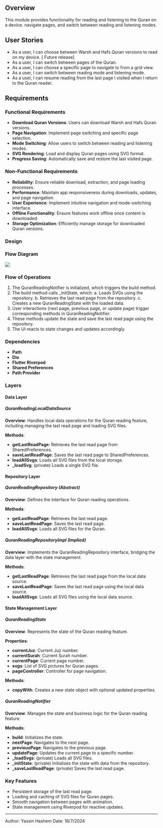 ## Overview

This module provides functionality for reading and listening to the Quran on a device. navigate pages, and switch between reading and listening modes.

## User Stories

- As a user, I can choose between Warsh and Hafs Quran versions to read on my device. [ Future release]
- As a user, I can switch between pages of the Quran.
- As a user, I can choose a specific page to navigate to from a grid view.
- As a user, I can switch between reading mode and listening mode.
- As a user, I can resume reading from the last page I visited when I return to the Quran reader.

## Requirements

### Functional Requirements

- **Download Quran Versions**: Users can download Warsh and Hafs Quran versions.
- **Page Navigation**: Implement page switching and specific page selection.
- **Mode Switching**: Allow users to switch between reading and listening modes.
- **SVG Rendering**: Load and display Quran pages using SVG format.
- **Progress Saving**: Automatically save and restore the last visited page.

### Non-Functional Requirements

- **Reliability**: Ensure reliable download, extraction, and page loading processes.
- **Performance**: Maintain app responsiveness during downloads, updates, and page navigation.
- **User Experience**: Implement intuitive navigation and mode-switching interface.
- **Offline Functionality**: Ensure features work offline once content is downloaded.
- **Storage Optimization**: Efficiently manage storage for downloaded Quran versions.
### Design

### Flow Diagram

[![](https://mermaid.ink/img/pako:eNp1Ultv2jAU_iuWnykiQMjlYVObtEDbobaMSVvCg4UPYDWxI9tBtMB_n2OnarZpfkq-m3U-nxPeCAo4xjtJqj36nuYcmXOdzTnTjBTsHdBzLQl_AUIZ3y2EZlsGco2urr6gm-xREIqWP6YKEU7RI1EaNUr0RHawdlk3VppkiQSiAbXBf6QutWFaeWLlabZSII1YgyQbzQRv6dTSt6drC369OPS2Qc8LOGp78xndZckeNq-IbRFv0MqgCI5MabXuWp4kHJioVWubftqqD-Z_1lVFm3mccdYxNnqm0MG0R1vHnXX8BHVG86w1qmZoW5siB0BF051suqs-u5t2fA6Z_YO47IU4o7Rr6gCzv4G5LfE-64yQCK6lKArztE5zbzUP2Qtwal7CSSlazVv-wb0T7uESZEkYNUt0aqgc6z2UkOPYfFIiX3Oc84vRkVqL5Rvf4FjLGnq4tpEpI2b3ShxvSaEMWhH-S4jyQ2R-cXzCRxx7kdcP_ckg8EfeOPSjIOjhNxwH_XA4Gg0mw8AbR8NwEl56-N0GeP2BO54_9qLxKPJ7GCjTQn5zO29X__IbQMjtpw?type=png)](https://mermaid.live/edit#pako:eNp1Ultv2jAU_iuWnykiQMjlYVObtEDbobaMSVvCg4UPYDWxI9tBtMB_n2OnarZpfkq-m3U-nxPeCAo4xjtJqj36nuYcmXOdzTnTjBTsHdBzLQl_AUIZ3y2EZlsGco2urr6gm-xREIqWP6YKEU7RI1EaNUr0RHawdlk3VppkiQSiAbXBf6QutWFaeWLlabZSII1YgyQbzQRv6dTSt6drC369OPS2Qc8LOGp78xndZckeNq-IbRFv0MqgCI5MabXuWp4kHJioVWubftqqD-Z_1lVFm3mccdYxNnqm0MG0R1vHnXX8BHVG86w1qmZoW5siB0BF051suqs-u5t2fA6Z_YO47IU4o7Rr6gCzv4G5LfE-64yQCK6lKArztE5zbzUP2Qtwal7CSSlazVv-wb0T7uESZEkYNUt0aqgc6z2UkOPYfFIiX3Oc84vRkVqL5Rvf4FjLGnq4tpEpI2b3ShxvSaEMWhH-S4jyQ2R-cXzCRxx7kdcP_ckg8EfeOPSjIOjhNxwH_XA4Gg0mw8AbR8NwEl56-N0GeP2BO54_9qLxKPJ7GCjTQn5zO29X__IbQMjtpw)

### Flow of Operations

1. The QuranReadingNotifier is initialized, which triggers the build method.
2. The build method calls _initState, which:
   a. Loads SVGs using the repository.
   b. Retrieves the last read page from the repository.
   c. Creates a new QuranReadingState with the loaded data.
3. User interactions (next page, previous page, or update page) trigger corresponding methods in QuranReadingNotifier.
4. These methods update the state and save the last read page using the repository.
5. The UI reacts to state changes and updates accordingly.

### Dependencies

- **Path**
- **Dio**
- **Flutter Riverpod**
- **Shared Preferences**
- **Path Provider**

### Layers

#### Data Layer

##### QuranReadingLocalDataSource

**Overview**: Handles local data operations for the Quran reading feature, including managing the last read page and loading SVG files.

**Methods**:
- **getLastReadPage**: Retrieves the last read page from SharedPreferences.
- **saveLastReadPage**: Saves the last read page to SharedPreferences.
- **loadAllSvgs**: Loads all SVG files from the local storage.
- **_loadSvg**: (private) Loads a single SVG file.

#### Repository Layer

##### QuranReadingRepository (Abstract)

**Overview**: Defines the interface for Quran reading operations.

**Methods**:
- **getLastReadPage**: Retrieves the last read page.
- **saveLastReadPage**: Saves the last read page.
- **loadAllSvgs**: Loads all SVG files for the Quran.

##### QuranReadingRepositoryImpl (Implied)

**Overview**: Implements the QuranReadingRepository interface, bridging the data layer with the state management.

**Methods**:
- **getLastReadPage**: Retrieves the last read page from the local data source.
- **saveLastReadPage**: Saves the last read page using the local data source.
- **loadAllSvgs**: Loads all SVG files using the local data source.

#### State Management Layer

##### QuranReadingState

**Overview**: Represents the state of the Quran reading feature.

**Properties**:
- **currentJuz**: Current Juz number.
- **currentSurah**: Current Surah number.
- **currentPage**: Current page number.
- **svgs**: List of SVG pictures for Quran pages.
- **pageController**: Controller for page navigation.

**Methods**:
- **copyWith**: Creates a new state object with optional updated properties.

##### QuranReadingNotifier

**Overview**: Manages the state and business logic for the Quran reading feature.

**Methods**:
- **build**: Initializes the state.
- **nextPage**: Navigates to the next page.
- **previousPage**: Navigates to the previous page.
- **updatePage**: Updates the current page to a specific number.
- **_loadSvgs**: (private) Loads all SVG files.
- **_initState**: (private) Initializes the state with data from the repository.
- **_saveLastReadPage**: (private) Saves the last read page.

### Key Features

- Persistent storage of the last read page.
- Loading and caching of SVG files for Quran pages.
- Smooth navigation between pages with animation.
- State management using Riverpod for reactive updates.

---- 

Author: Yassin Hashem
Date: 16/7/2024